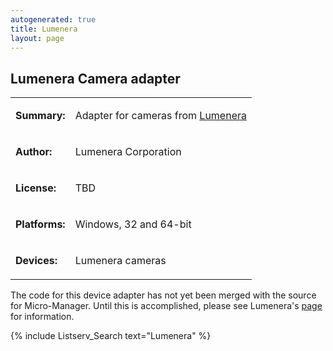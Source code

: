 ```yaml
---
autogenerated: true
title: Lumenera
layout: page
---
```


## Lumenera Camera adapter

<table>
<tr>
<td markdown="1">

**Summary:**

</td>
<td markdown="1">

Adapter for cameras from [Lumenera](http://www.lumenera.com/)

</td>
</tr>
<tr>
<td markdown="1">

**Author:**

</td>
<td markdown="1">

Lumenera Corporation

</td>
</tr>
<tr>
<td markdown="1">

**License:**

</td>
<td markdown="1">

TBD

</td>
</tr>
<tr>
<td markdown="1">

**Platforms:**

</td>
<td markdown="1">

Windows, 32 and 64-bit

</td>
</tr>
<tr>
<td markdown="1">

**Devices:**

</td>
<td markdown="1">

Lumenera cameras

</td>
</tr>
</table>

The code for this device adapter has not yet been merged with the source
for Micro-Manager. Until this is accomplished, please see Lumenera's
[page](http://www.lumenera.com/support/microscopy/drivers-downloads/micro-manager-plug-in.html)
for information.

{% include Listserv_Search text="Lumenera" %}

